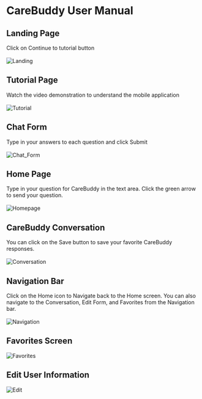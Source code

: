 # CareBuddy User Manual

## Landing Page
Click on Continue to tutorial button
<br/>
<br/>
![Landing](https://github.com/user-attachments/assets/592ea309-cad3-46e1-93e9-5b5b4a530226)

## Tutorial Page
Watch the video demonstration to understand the mobile application
<br/>
<br/>
![Tutorial](https://github.com/user-attachments/assets/cb944ee2-b3e4-4d68-adbc-c6cd35ed7211)

## Chat Form 
Type in your answers to each question and click Submit
<br/>
<br/>
![Chat_Form](https://github.com/user-attachments/assets/39e993c5-ae16-49db-a63f-a184b9a05d2d)

## Home Page
Type in your question for CareBuddy in the text area. Click the green arrow to send your question.
<br/>
<br/>
![Homepage](https://github.com/user-attachments/assets/6a66ba8a-e768-4946-890d-bf265723ee82)

## CareBuddy Conversation
You can click on the Save button to save your favorite CareBuddy responses.
<br/>
<br/>
![Conversation](https://github.com/user-attachments/assets/41c88d3f-2c56-41a6-9c03-4a727785c65a)

## Navigation Bar
Click on the Home icon to Navigate back to the Home screen.
You can also navigate to the Conversation, Edit Form, and Favorites from the Navigation bar.
<br/>
<br/>
![Navigation](https://github.com/user-attachments/assets/5db41c2e-d797-42fe-bb3d-0cb20a49ee35)


## Favorites Screen
![Favorites](https://github.com/user-attachments/assets/f50cc19d-b173-4a35-969e-a54dbfacdcfa)


## Edit User Information
![Edit](https://github.com/user-attachments/assets/680b19e8-0f09-421e-888d-cc0216baeef2)




